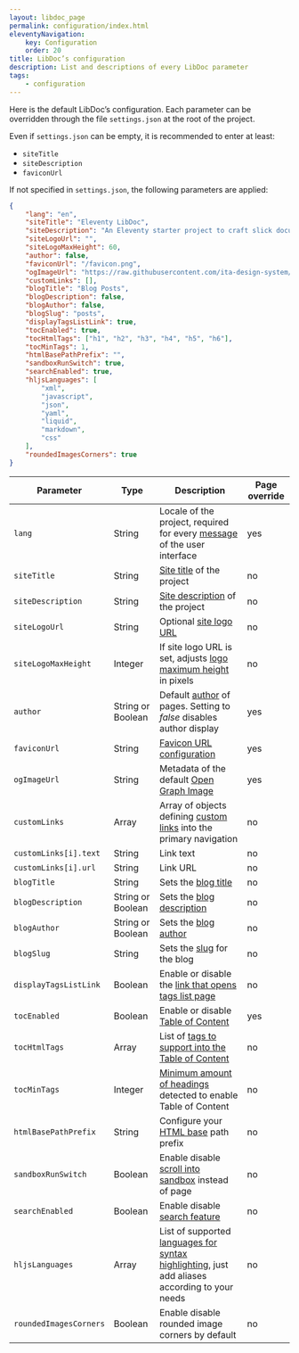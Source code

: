 ```yaml
---
layout: libdoc_page
permalink: configuration/index.html
eleventyNavigation:
    key: Configuration
    order: 20
title: LibDoc’s configuration
description: List and descriptions of every LibDoc parameter
tags:
    - configuration
---
```


Here is the default LibDoc’s configuration. Each parameter can be overridden through the file `settings.json` at the root of the project. 

Even if `settings.json` can be empty, it is recommended to enter at least:

* `siteTitle`
* `siteDescription`
* `faviconUrl`

If not specified in `settings.json`, the following parameters are applied:

```json
{
    "lang": "en",
    "siteTitle": "Eleventy LibDoc",
    "siteDescription": "An Eleventy starter project to craft slick documentation",
    "siteLogoUrl": "",
    "siteLogoMaxHeight": 60,
    "author": false,
    "faviconUrl": "/favicon.png",
    "ogImageUrl": "https://raw.githubusercontent.com/ita-design-system/ita-medias/refs/heads/main/ogimage-11ty-libdoc.png",
    "customLinks": [],
    "blogTitle": "Blog Posts",
    "blogDescription": false,
    "blogAuthor": false,
    "blogSlug": "posts",
    "displayTagsListLink": true,
    "tocEnabled": true,
    "tocHtmlTags": ["h1", "h2", "h3", "h4", "h5", "h6"],
    "tocMinTags": 1,
    "htmlBasePathPrefix": "",
    "sandboxRunSwitch": true,
    "searchEnabled": true,
    "hljsLanguages": [
        "xml",
        "javascript",
        "json",
        "yaml",
        "liquid",
        "markdown",
        "css"
    ],
    "roundedImagesCorners": true
}
```

Parameter | Type | Description | Page override
--- |--- |--- |---
`lang`| String | Locale of the project, required for every [message](/content/configuration/lang.md) of the user interface | yes
`siteTitle` | String | [Site title](/content/configuration/site-title-and-description.md) of the project | no
`siteDescription` | String | [Site description](/content/configuration/site-title-and-description.md) of the project | no
`siteLogoUrl` | String | Optional [site logo URL](/content/configuration/site-logo.md) | no
`siteLogoMaxHeight` | Integer | If site logo URL is set, adjusts [logo maximum height](/content/configuration/site-logo.md) in pixels | no
`author` | String or Boolean | Default [author](/content/configuration/author.md) of pages. Setting to <var>false</var> disables author display | yes
`faviconUrl` | String | [Favicon URL configuration](/content/configuration/favicon.md) | yes
`ogImageUrl` | String | Metadata of the default [Open Graph Image](/content/configuration/open-graph-image.md) | yes
`customLinks` | Array | Array of objects defining [custom links](/content/configuration/custom-links.md) into the primary navigation | no
`customLinks[i].text` | String | Link text | no
`customLinks[i].url` | String | Link URL | no
`blogTitle` | String | Sets the [blog title](/content/configuration/blog.md) | no
`blogDescription` | String or Boolean | Sets the [blog description](/content/configuration/blog.md) | no
`blogAuthor` | String or Boolean | Sets the [blog author](/content/configuration/blog.md) | no
`blogSlug` | String | Sets the [slug](/content/configuration/blog.md) for the blog  | no
`displayTagsListLink` | Boolean | Enable or disable the [link that opens tags list page](/content/configuration/tags-list-link.md) | no
`tocEnabled` | Boolean | Enable or disable [Table of Content](/content/configuration/toc.md) | yes
`tocHtmlTags` | Array | List of [tags to support into the Table of Content](/content/configuration/toc.md) | no
`tocMinTags` | Integer | [Minimum amount of headings](/content/configuration/toc.md) detected to enable Table of Content | no
`htmlBasePathPrefix` | String | Configure your [HTML base](/content/configuration/html-base.md) path prefix | no
`sandboxRunSwitch` | Boolean | Enable disable [scroll into sandbox](/content/configuration/sandboxes.md) instead of page | no
`searchEnabled` | Boolean | Enable disable [search feature](/content/primary-navigation/search-input.md) | no
`hljsLanguages` | Array | List of supported [languages for syntax highlighting](/content/configuration/hljs.md), just add aliases according to your needs | no
`roundedImagesCorners` | Boolean | Enable disable rounded image corners by default | no
